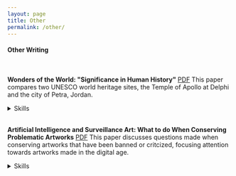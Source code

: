 ```yaml
---
layout: page
title: Other
permalink: /other/
---
```


#### Other Writing
 
 <br>

**Wonders of the World: "Significance in Human History"**
[PDF][DelphiPetra]
This paper compares two UNESCO world heritage sites, the Temple of Apollo at Delphi and the city of Petra, Jordan.
<details>
<summary>Skills</summary>
<li>Informative and argumentative writing</li>
<li>Research</li>
<li>Comprehensive editing</li>
</details>
<br>


**Artificial Intelligence and Surveillance Art: What to do When Conserving Problematic Artworks**
[PDF][AiArt]
This paper discusses questions made when conserving artworks that have been banned or critcized, focusing attention towards artworks made in the digital age. 
<details>
<summary>Skills</summary>
<li>Argumentative writing</li>
<li>Research</li>
<li>Comprehensive editing</li>
</details>
<br>


[AiArt]: /files/AIArt.pdf
[DelphiPetra]: /files/DelphiPetra.pdf
